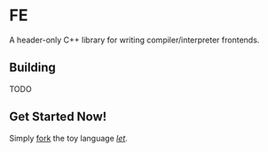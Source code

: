 # FE

A header-only C++ library for writing compiler/interpreter frontends.

## Building

TODO

## Get Started Now!

Simply [fork](https://github.com/leissa/let/fork) the toy language *[let](https://github.com/leissa/let)*.
